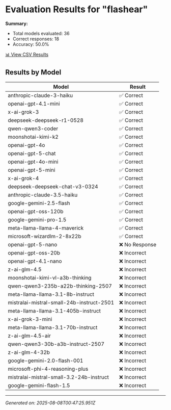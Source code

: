# Evaluation Results for "flashear"

**Summary:**
- Total models evaluated: 36
- Correct responses: 18
- Accuracy: 50.0%

[📊 View CSV Results](./evaluation.csv)

## Results by Model

| Model | Result |
|-------|--------|
| anthropic-claude-3-haiku | ✅ Correct |
| openai-gpt-4.1-mini | ✅ Correct |
| x-ai-grok-3 | ✅ Correct |
| deepseek-deepseek-r1-0528 | ✅ Correct |
| qwen-qwen3-coder | ✅ Correct |
| moonshotai-kimi-k2 | ✅ Correct |
| openai-gpt-4o | ✅ Correct |
| openai-gpt-5-chat | ✅ Correct |
| openai-gpt-4o-mini | ✅ Correct |
| openai-gpt-5-mini | ✅ Correct |
| x-ai-grok-4 | ✅ Correct |
| deepseek-deepseek-chat-v3-0324 | ✅ Correct |
| anthropic-claude-3.5-haiku | ✅ Correct |
| google-gemini-2.5-flash | ✅ Correct |
| openai-gpt-oss-120b | ✅ Correct |
| google-gemini-pro-1.5 | ✅ Correct |
| meta-llama-llama-4-maverick | ✅ Correct |
| microsoft-wizardlm-2-8x22b | ✅ Correct |
| openai-gpt-5-nano | ❌ No Response |
| openai-gpt-oss-20b | ❌ Incorrect |
| openai-gpt-4.1-nano | ❌ Incorrect |
| z-ai-glm-4.5 | ❌ Incorrect |
| moonshotai-kimi-vl-a3b-thinking | ❌ Incorrect |
| qwen-qwen3-235b-a22b-thinking-2507 | ❌ Incorrect |
| meta-llama-llama-3.1-8b-instruct | ❌ Incorrect |
| mistralai-mistral-small-24b-instruct-2501 | ❌ Incorrect |
| meta-llama-llama-3.1-405b-instruct | ❌ Incorrect |
| x-ai-grok-3-mini | ❌ Incorrect |
| meta-llama-llama-3.1-70b-instruct | ❌ Incorrect |
| z-ai-glm-4.5-air | ❌ Incorrect |
| qwen-qwen3-30b-a3b-instruct-2507 | ❌ Incorrect |
| z-ai-glm-4-32b | ❌ Incorrect |
| google-gemini-2.0-flash-001 | ❌ Incorrect |
| microsoft-phi-4-reasoning-plus | ❌ Incorrect |
| mistralai-mistral-small-3.2-24b-instruct | ❌ Incorrect |
| google-gemini-flash-1.5 | ❌ Incorrect |

---
*Generated on: 2025-08-08T00:47:25.951Z*
